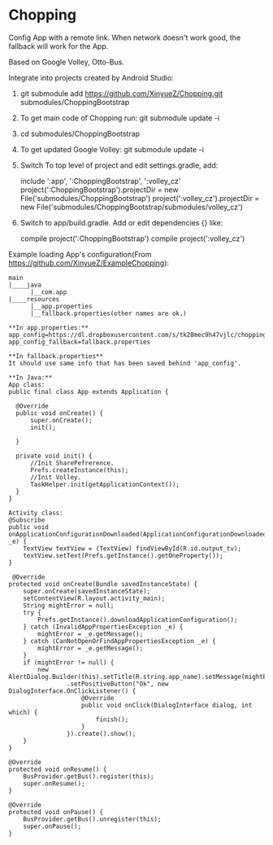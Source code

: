 Chopping
========

Config App with a remote link. When network doesn't work good, the fallback will work for the App. 

Based on Google Volley, Otto-Bus.

Integrate into projects created by Android Studio:

1. git submodule add https://github.com/XinyueZ/Chopping.git submodules/ChoppingBootstrap
2. To get main code of Chopping run: git submodule update -i
3. cd submodules/ChoppingBootstrap
4. To get updated Google Volley: git submodule update -i
5. Switch To top level of project and edit settings.gradle, add:

	include ':app', ':ChoppingBootstrap', ':volley_cz'
	project(':ChoppingBootstrap').projectDir = new File('submodules/ChoppingBootstrap')
	project(':volley_cz').projectDir = new File('submodules/ChoppingBootstrap/submodules/volley_cz')
 
6. Switch to app/build.gradle. Add or edit dependencies {} like:

    compile project(':ChoppingBootstrap')
    compile project(':volley_cz')

Example loading App's configuration(From https://github.com/XinyueZ/ExampleChopping):
	
    main
	|____java
	      |__com.app  
    |____resources
          |__app.properties  
          |__fallback.properties(other names are ok.)
          
    **In app.properties:**
    app_config=https://dl.dropboxusercontent.com/s/tk28mec9h47vjlc/choppingexample.properties
    app_config_fallback=fallback.properties
    
    **In fallback.properties** 
    It should use same info that has been saved behind 'app_config'.
    
    **In Java:**
	App class:
    public final class App extends Application {

      @Override
      public void onCreate() {
          super.onCreate();
          init();
  
      }
  
      private void init() {
          //Init SharePefrerence.
          Prefs.createInstance(this);
          //Init Volley.
          TaskHelper.init(getApplicationContext());
      }
    }
    
    Activity class:
    @Subscribe
    public void onApplicationConfigurationDownloaded(ApplicationConfigurationDownloadedEvent _e) {
		TextView textView = (TextView) findViewById(R.id.output_tv);
		textView.setText(Prefs.getInstance().getOneProperty());
	}

	 @Override
	protected void onCreate(Bundle savedInstanceState) {
		super.onCreate(savedInstanceState);
		setContentView(R.layout.activity_main); 
		String mightError = null;
		try {
			Prefs.getInstance().downloadApplicationConfiguration();
		} catch (InvalidAppPropertiesException _e) {
			mightError = _e.getMessage();
		} catch (CanNotOpenOrFindAppPropertiesException _e) {
			mightError = _e.getMessage();
		}
		if (mightError != null) {
			new AlertDialog.Builder(this).setTitle(R.string.app_name).setMessage(mightError).setCancelable(false)
					.setPositiveButton("Ok", new DialogInterface.OnClickListener() {
						@Override
						public void onClick(DialogInterface dialog, int which) {
							finish();
						}
					}).create().show();
		}
	}

	@Override
	protected void onResume() {
		BusProvider.getBus().register(this);
		super.onResume();
	}

	@Override
	protected void onPause() {
		BusProvider.getBus().unregister(this);
		super.onPause();
	}
